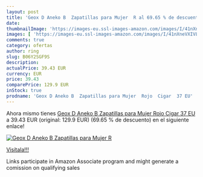 ```yaml
---
layout: post
title: 'Geox D Aneko B  Zapatillas para Mujer  R al 69.65 % de descuento'
date: 
thumbnailImage: 'https://images-eu.ssl-images-amazon.com/images/I/41nXneVXIVL._SL200_.jpg'
images: [ 'https://images-eu.ssl-images-amazon.com/images/I/41nXneVXIVL._SL200_.jpg' ]
comments: true
category: ofertas
author: ring
slug: B06Y2SGF9S
description:
actualPrice: 39.43 EUR
currency: EUR
price: 39.43
comparePrice: 129.9 EUR
inStock: true
prodname: 'Geox D Aneko B  Zapatillas para Mujer  Rojo  Cigar  37 EU'
---
```


Ahora mismo tienes [Geox D Aneko B  Zapatillas para Mujer  Rojo  Cigar  37 EU](https://www.amazon.es/dp/B06Y2SGF9S/?tag=tolees-21) a 39.43 EUR (original: 129.9 EUR) (69.65 %  de descuento) en el siguiente enlace!

[![Geox D Aneko B  Zapatillas para Mujer  R](https://images-eu.ssl-images-amazon.com/images/I/41nXneVXIVL._SL200_.jpg)](https://www.amazon.es/dp/B06Y2SGF9S/?tag=tolees-21)

[Visítala!!!](https://www.amazon.es/dp/B06Y2SGF9S/?tag=tolees-21)

Links participate in Amazon Associate program and might generate a comission on qualifying sales
